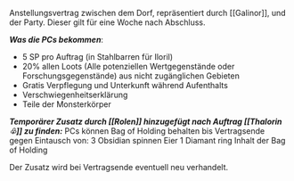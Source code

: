 Anstellungsvertrag zwischen dem Dorf, repräsentiert durch [[Galinor]], und der Party. Dieser gilt für eine Woche nach Abschluss. 

***Was die PCs bekommen***:
- 5 SP pro Auftrag (in Stahlbarren für Iloril)
- 20% allen Loots (Alle potenziellen Wertgegenstände oder Forschungsgegenstände) aus nicht zugänglichen Gebieten
- Gratis Verpflegung und Unterkunft während Aufenthalts
- Verschwiegenheitserklärung
- Teile der Monsterkörper 

***Temporärer Zusatz durch [[Rolen]] hinzugefügt nach Auftrag [[Thalorin ♧]] zu finden:***
PCs können Bag of Holding behalten bis Vertragsende gegen Eintausch von:
3 Obsidian spinnen Eier
1 Diamant ring
Inhalt der Bag of Holding

Der Zusatz wird bei Vertragsende eventuell neu verhandelt. 